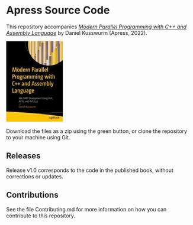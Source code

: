 # Apress Source Code

This repository accompanies [*Modern Parallel Programming with C++ and Assembly Language*](https://link.springer.com/book/10.1007/978-1-4842-7918-2) by Daniel Kusswurm (Apress, 2022).

[comment]: #cover
![Cover image](978-1-4842-7917-5.jpg)

Download the files as a zip using the green button, or clone the repository to your machine using Git.

## Releases

Release v1.0 corresponds to the code in the published book, without corrections or updates.

## Contributions

See the file Contributing.md for more information on how you can contribute to this repository.